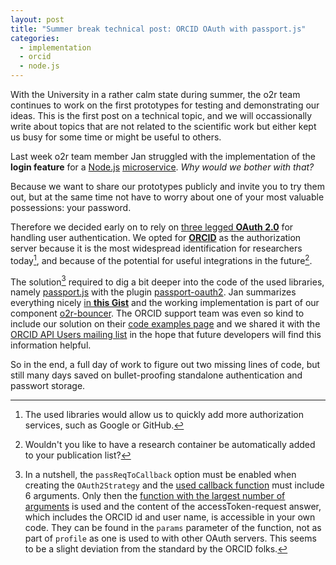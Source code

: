 ```yaml
---
layout: post
title: "Summer break technical post: ORCID OAuth with passport.js"
categories:
  - implementation
  - orcid
  - node.js
---
```


With the University in a rather calm state during summer, the o2r team continues to work on the first prototypes for testing and demonstrating our ideas. This is the first post on a technical topic, and we will occassionally write about topics that are not related to the scientific work but either kept us busy for some time or might be useful to others.

Last week o2r team member Jan struggled with the implementation of the **login feature** for a [Node.js](https://nodejs.org) [microservice](https://en.wikipedia.org/wiki/Microservices). _Why would we bother with that?_
<!--more-->Because we want to share our prototypes publicly and invite you to try them out, but at the same time not have to worry about one of your most valuable possessions: your password.

Therefore we decided early on to rely on [three legged **OAuth 2.0**](http://oauthbible.com/#oauth-2-three-legged) for handling user authentication. We opted for [**ORCID**](http://orcid.org/) as the authorization server because it is the most widespread identification for researchers today[^1], and because of the potential for useful integrations in the future[^2].

The solution[^3] required to dig a bit deeper into the code of the used libraries, namely [passport.js](http://passportjs.org/) with the plugin [passport-oauth2](https://github.com/jaredhanson/passport-oauth2). Jan summarizes everything nicely [in **this Gist**](https://gist.github.com/JanKoppe/1491e37d1022c77a286087e6c81d6092) and the working implementation is part of our component [o2r-bouncer](https://github.com/o2r-project/o2r-bouncer). The ORCID support team was even so kind to include our solution on their [code examples page](https://members.orcid.org/api/code-examples) and we shared it with the [ORCID API Users mailing list](https://groups.google.com/forum/#!topic/orcid-api-users/RRyhC-2L64U) in the hope that future developers will find this information helpful.

So in the end, a full day of work to figure out two missing lines of code, but still many days saved on bullet-proofing standalone authentication and passwort storage.

[^1]: The used libraries would allow us to quickly add more authorization services, such as Google or GitHub.
[^2]: Wouldn't you like to have a research container be automatically added to your publication list?
[^3]: In a nutshell, the `passReqToCallback` option must be enabled when creating the `OAuth2Strategy` and the [used callback function](https://github.com/o2r-project/o2r-bouncer/blob/dd3416e8a349aaa4a57ab8b061fe1556dd6d7041/index.js#L47) must include 6 arguments. Only then the [function with the largest number of arguments](https://github.com/jaredhanson/passport-oauth2/blob/1eb4f22d5f6ca8bc6b08856f91779f67e5082fe0/lib/strategy.js#L184) is used and the content of the accessToken-request answer, which includes the ORCID id and user name, is accessible in your own code. They can be found in the `params` parameter of the function, not as part of `profile` as one is used to with other OAuth servers. This seems to be a slight deviation from the standard by the ORCID folks.